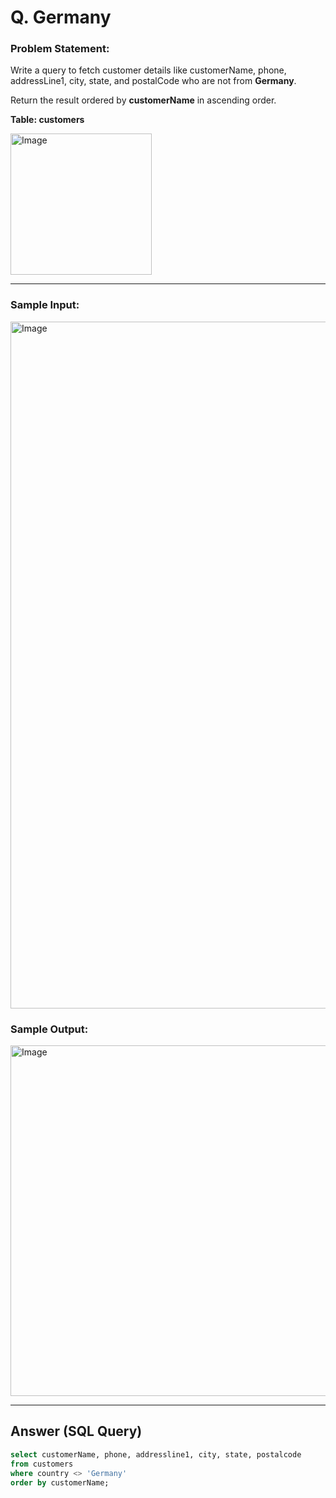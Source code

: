 # Q. Germany

### Problem Statement:

Write a query to fetch customer details like customerName, phone, addressLine1, city, state, and postalCode who are not from **Germany**.

Return the result ordered by **customerName** in ascending order.

**Table: customers**

<img width="226" alt="Image" src="https://github.com/user-attachments/assets/18cc0417-f2e9-4cb4-9c37-34c2f31e9b84" />

---

### Sample Input:

<img width="1099" alt="Image" src="https://github.com/user-attachments/assets/3d997ba9-899d-4cac-83eb-104e582268fc" />

### Sample Output:

<img width="561" alt="Image" src="https://github.com/user-attachments/assets/82cd1f72-ad77-49b4-943b-4091d3cb959b" />

---

## Answer (SQL Query)

```sql
select customerName, phone, addressline1, city, state, postalcode
from customers
where country <> 'Germany'
order by customerName;
